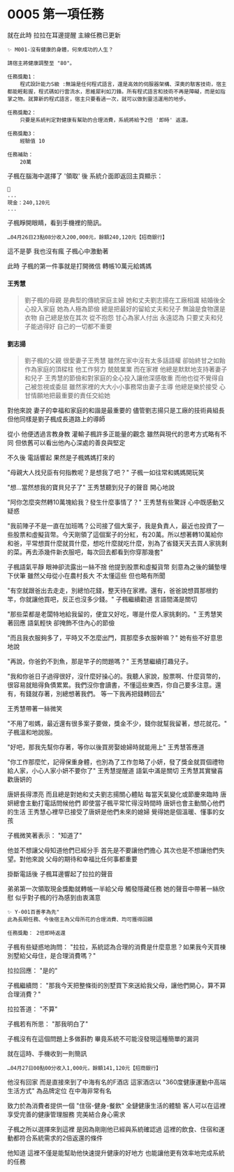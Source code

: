 # 0005 第一項任務

就在此時
拉拉在耳邊提醒
主線任務已更新

```
✨ M001-沒有健康的身體，何來成功的人生？

請宿主將健康調整至 "80"。

任務獎勵1：
    程式設計能力S級 :無論是任何程式語言，還是高效的伺服器架構、深奧的駭客技術，宿主都能輕鬆握，程式碼如行雲流水，思維犀利如刀鋒。所有程式語言和技術不再是障礙，而是如指掌之物。就算新的程式語言，宿主只要看過一次，就可以做到靈活運用的地步。

任務獎勵2：
    只要是系統判定對健康有幫助的合理消費，系統將給予2倍 '即時' 返還。
 
任務獎勵3：
    經驗值 10
 
任務補助：
    20萬
```

子楓在腦海中選擇了 '領取' 後
系統介面即返回主頁顯示：

```
📰
...
現金：240,120元
...
```

子楓睜開眼睛，看到手機裡的簡訊。

`…04月26日23點08分收入200,000元，餘額240,120元【招商銀行】`

這不是夢
我也沒有瘋
子楓心中激動著

此時
子楓的第一件事就是打開微信
轉帳10萬元給媽媽

#### 王秀慧
>劉子楓的母親
是典型的傳統家庭主婦
她和丈夫劉志揚在工廠相識
結婚後全心投入家庭
她為人極為節儉
總是把最好的留給丈夫和兒子
無論是食物還是衣物
自己總是放在其次
從不抱怨
甘心為家人付出
永遠認為
只要丈夫和兒子能過得好
自己的一切都不重要


#### 劉志揚
> 劉子楓的父親
很愛妻子王秀慧
雖然在家中沒有太多話語權
卻始終甘之如飴
作為家庭的頂樑柱
他工作努力
兢兢業業
而在家裡
他總是默默地支持著妻子和兒子
王秀慧的節儉和對家庭的全心投入讓他深感敬重
而他也從不覺得自己被忽視或委屈
雖然家裡的大大小小事務常由妻子主導
他總是樂於接受
心甘情願地把最重要的責任交給她


對他來說
妻子的幸福和家庭的和諧是最重要的
儘管劉志揚只是工廠的技術員組長
但他同樣是劉子楓成長道路上的導師

從小
他便透過言教身教
灌輸子楓許多正能量的觀念
雖然與現代的思考方式略有不同
但依舊可以看出他內心深處的善良與堅定

不久後
電話響起
果然是子楓媽媽打來的

"母親大人找兒臣有何指教呢？是想我了吧？"
子楓一如往常和媽媽開玩笑

"想…當然想我的寶貝兒子了"
王秀慧聽到兒子的聲音
開心地說

"阿你怎麼突然轉10萬塊給我？發生什麼事情了？"
王秀慧有些驚訝
心中既感動又疑惑

"我前陣子不是一直在加班嗎？公司接了個大案子，我是負責人，最近也投資了一些股票和虛擬貨幣。今天剛領了這個案子的分紅，有20萬。所以想著轉10萬給你和爸，平常想買什麼就買什麼，想吃什麼就吃什麼，別為了省錢天天去買人家挑剩的菜。再去添幾件新衣服吧，每次回去都看到你穿那幾套"

子楓語氣平靜
眼神卻流露出一絲不捨
他提到股票和虛擬貨幣
刻意為之後的鋪墊埋下伏筆
雖然父母從小在農村長大
不太懂這些
但也略有所聞

"有空就跟爸出去走走，別總怕花錢，整天待在家裡。還有，爸爸說想買那根釣竿，你就讓他買吧，反正也沒多少錢。"
子楓繼續勸道
言語間滿是關切

"那些菜都是老闆特地給我留的，便宜又好吃，哪是什麼人家挑剩的。"
王秀慧笑著回應
語氣輕快
卻掩飾不住內心的節儉

"而且我衣服夠多了，平時又不怎麼出門，買那麼多衣服幹嘛？"
她有些不好意思地說

"再說，你爸釣不到魚，那是竿子的問題嗎？"
王秀慧繼續打趣兒子。

"我和你爸日子過得很好，沒什麼好操心的。我聽人家說，股票啊、什麼貨幣的，很容易就賠得負債累累。我們沒你會讀書，不懂這些東西，你自己要多注意。還有，有錢就存著，別總想著我們。
等一下我再把錢轉回去"

王秀慧帶著一絲微笑

"不用了啦媽，最近還有很多案子要做，獎金不少，錢你就幫我留著，想花就花。"
子楓溫和地說服。

"好吧，那我先幫你存著，等你以後買房娶媳婦時就能用上"
王秀慧答應道

"你工作那麼忙，記得保重身體，也別為了工作忽略了小妍，發了獎金就買個禮物給人家，小心人家小妍不要你了"
王秀慧提醒道
語氣中滿是關切
王秀慧其實蠻喜歡唐妍的

唐妍長得漂亮
而且總是對她和丈夫劉志揚關心體貼
每當天氣變化或節慶來臨時
唐妍總會主動打電話問候他們
即使當子楓平常忙得沒時間時
唐妍也會主動關心他們的生活
王秀慧心裡早已接受了唐妍是他們未來的媳婦
覺得她是個溫暖、懂事的女孩

子楓微笑著表示：
"知道了"

他並不想讓父母知道他們已經分手
首先是不要讓他們擔心
其次也是不想讓他們失望。對他來說
父母的期待和幸福比任何事都重要

掛斷電話後
子楓耳邊響起了拉拉的聲音

弟弟第一次領取現金獎勵就轉帳一半給父母
觸發隱藏任務
她的聲音中帶著一絲欣慰
似乎對子楓的行為感到由衷滿意

```
✨ Y-001百善孝為先"
此為長期任務、今後宿主為父母所花的合理消費、均可獲得回饋

任務獎勵： 2倍即時返還
```

子楓有些疑惑地詢問：
"拉拉，系統認為合理的消費是什麼意思？如果我今天買棟別墅給父母住，是合理消費嗎？"

拉拉回應：
"是的"

子楓繼續問：
"那我今天把整條街的別墅買下來送給我父母，讓他們開心，算不算合理消費？"

拉拉答道：
"不算"

子楓若有所思：
"那我明白了"

子楓沒有在這個問題上多做斟酌
畢竟系統不可能沒發現這種簡單的漏洞

就在這時、手機收到一則簡訊

`…04月27日00點00分收入1,000元，餘額141,120元【招商銀行】`

他沒有回家
而是直接來到了中海有名的F酒店
這家酒店以
"360度健康運動中高端生活方式"
為品牌定位
在中海非常有名

致力於為消費者提供一個
"住宿-健身-餐飲"
全鏈健康生活的體驗
客人可以在這裡享受完善的健康管理服務
完美結合身心需求

子楓之所以選擇來到這裡
是因為剛剛他已經與系統確認過
這裡的飲食、住宿和運動都符合系統需求的2倍返還的條件

他知道
這裡不僅是能幫助他快速提升健康的好地方
也能讓他更有效率地完成系統的任務